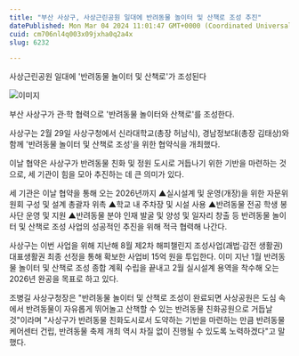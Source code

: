 ```yaml
---
title: "부산 사상구, 사상근린공원 일대에 반려동물 놀이터 및 산책로 조성 추진"
datePublished: Mon Mar 04 2024 11:01:47 GMT+0000 (Coordinated Universal Time)
cuid: cm706nl4q003x09jxha0q2a4x
slug: 6232

---
```



사상근린공원 일대에 '반려동물 놀이터 및 산책로'가 조성된다

![이미지](https://cdn.hashnode.com/res/hashnode/image/upload/v1739260263015/0d1ce1e5-2545-497d-b758-5c531bf24572.jpeg)

부산 사상구가 관·학 협력으로 '반려동물 놀이터와 산책로'를 조성한다.

사상구는 2월 29일 사상구청에서 신라대학교(총장 허남식), 경남정보대(총장 김태상)와 함께 '반려동물 놀이터 및 산책로 조성'을 위한 협약식을 개최했다.

이날 협약은 사상구가 반려동물 친화 및 정원 도시로 거듭나기 위한 기반을 마련하는 것으로, 세 기관이 힘을 모아 추진하는 데 큰 의미가 있다.

세 기관은 이날 협약을 통해 오는 2026년까지 ▲실시설계 및 운영(개장)을 위한 자문위원회 구성 및 설계 총괄자 위촉 ▲학교 내 주차장 및 시설 사용 ▲반려동물 전공 학생 봉사단 운영 및 지원 ▲반려동물 분야 인재 발굴 및 양성 및 일자리 창출 등 반려동물 놀이터 및 산책로 조성 사업의 성공적인 추진을 위해 적극 협력해 나간다.

사상구는 이번 사업을 위해 지난해 8월 제2차 해피챌린지 조성사업(괘법·감전 생활권) 대표생활권 최종 선정을 통해 확보한 사업비 15억 원을 투입한다. 이미 지난 1월 반려동물 놀이터 및 산책로 조성 종합 계획 수립을 끝내고 2월 실시설계 용역을 착수해 오는 2026년 완공을 목표로 하고 있다.

조병길 사상구청장은 "반려동물 놀이터 및 산책로 조성이 완료되면 사상공원은 도심 속에서 반려동물이 자유롭게 뛰어놀고 산책할 수 있는 반려동물 친화공원으로 거듭날 것"이라며 "사상구가 반려동물 친화도시로서 도약하는 기반을 마련하는 만큼 반려동물 케어센터 건립, 반려동물 축제 개최 역시 차질 없이 진행될 수 있도록 노력하겠다"고 말했다.